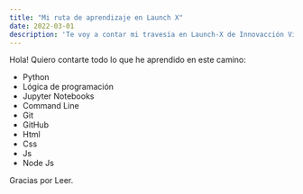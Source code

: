 ```yaml
---
title: "Mi ruta de aprendizaje en Launch X"
date: 2022-03-01
description: 'Te voy a contar mi travesía en Launch-X de Innovacción Virtual'
---
```


Hola! Quiero contarte todo lo que he aprendido en este camino:
- Python
- Lógica de programación
- Jupyter Notebooks
- Command Line
- Git
- GitHub
- Html
- Css
- Js
- Node Js

Gracias por Leer.
